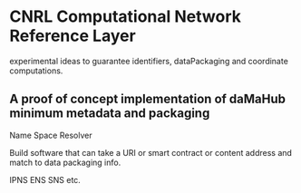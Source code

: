 # CNRL  Computational Network Reference Layer
experimental ideas to guarantee identifiers, dataPackaging and coordinate computations. 

A proof of concept implementation of daMaHub minimum metadata and packaging
---------------------------------------------------------------------------

Name Space Resolver

Build software that can take a URI or smart contract or content address and match to data packaging info.

IPNS
ENS
SNS etc.
